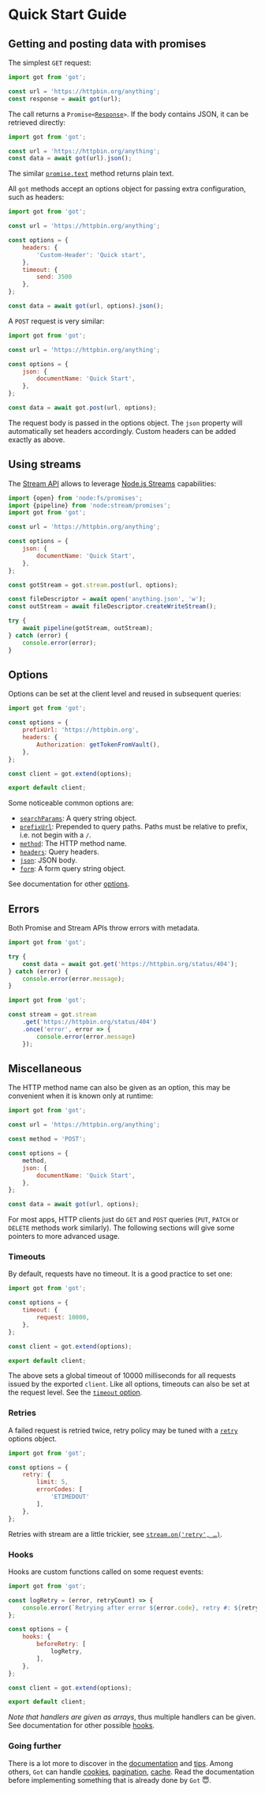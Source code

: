 # Quick Start Guide

## Getting and posting data with promises

The simplest `GET` request:

```js
import got from 'got';

const url = 'https://httpbin.org/anything';
const response = await got(url);
```

The call returns a <code>Promise<[Response](3-streams.md#response-1)></code>. If the body contains JSON, it can be retrieved directly:

```js
import got from 'got';

const url = 'https://httpbin.org/anything';
const data = await got(url).json();
```

The similar <code>[promise.text](1-promise.md#promisetext)</code> method returns plain text.

All `got` methods accept an options object for passing extra configuration, such as headers:

```js
import got from 'got';

const url = 'https://httpbin.org/anything';

const options = {
	headers: {
		'Custom-Header': 'Quick start',
	},
	timeout: {
		send: 3500
	},
};

const data = await got(url, options).json();
```

A `POST` request is very similar:

```js
import got from 'got';

const url = 'https://httpbin.org/anything';

const options = {
	json: {
		documentName: 'Quick Start',
	},
};

const data = await got.post(url, options);
```

The request body is passed in the options object. The `json` property will automatically set headers accordingly. Custom headers can be added exactly as above.

## Using streams

The [Stream API](3-streams.md) allows to leverage [Node.js Streams](https://nodejs.dev/learn/nodejs-streams) capabilities:

```js
import {open} from 'node:fs/promises';
import {pipeline} from 'node:stream/promises';
import got from 'got';

const url = 'https://httpbin.org/anything';

const options = {
	json: {
		documentName: 'Quick Start',
	},
};

const gotStream = got.stream.post(url, options);

const fileDescriptor = await open('anything.json', 'w');
const outStream = await fileDescriptor.createWriteStream();

try {
	await pipeline(gotStream, outStream);
} catch (error) {
	console.error(error);
}
```

## Options

Options can be set at the client level and reused in subsequent queries:

```js
import got from 'got';

const options = {
	prefixUrl: 'https://httpbin.org',
	headers: {
		Authorization: getTokenFromVault(),
	},
};

const client = got.extend(options);

export default client;
```

Some noticeable common options are:
- [`searchParams`](2-options.md#searchparams): A query string object.
- [`prefixUrl`](2-options.md#prefixurl): Prepended to query paths. Paths must be relative to prefix, i.e. not begin with a `/`.
- [`method`](2-options.md#method): The HTTP method name.
- [`headers`](2-options.md#headers): Query headers.
- [`json`](2-options.md#json): JSON body.
- [`form`](2-options.md#form): A form query string object.

See documentation for other [options](2-options.md#options).

## Errors

Both Promise and Stream APIs throw errors with metadata.

```js
import got from 'got';

try {
	const data = await got.get('https://httpbin.org/status/404');
} catch (error) {
	console.error(error.message);
}
```

```js
import got from 'got';

const stream = got.stream
	.get('https://httpbin.org/status/404')
	.once('error', error => {
		console.error(error.message)
	});
```

## Miscellaneous

The HTTP method name can also be given as an option, this may be convenient when it is known only at runtime:

```js
import got from 'got';

const url = 'https://httpbin.org/anything';

const method = 'POST';

const options = {
	method,
	json: {
		documentName: 'Quick Start',
	},
};

const data = await got(url, options);
```

For most apps, HTTP clients just do `GET` and `POST` queries (`PUT`, `PATCH` or `DELETE` methods work similarly).
The following sections will give some pointers to more advanced usage.

### Timeouts

By default, requests have no timeout. It is a good practice to set one:

```js
import got from 'got';

const options = {
	timeout: {
		request: 10000,
	},
};

const client = got.extend(options);

export default client;
```

The above sets a global timeout of 10000 milliseconds for all requests issued by the exported `client`. Like all options, timeouts can also be set at the request level. See the [`timeout` option](6-timeout.md#timeout-options).

### Retries

A failed request is retried twice, retry policy may be tuned with a [`retry`](7-retry.md#retry) options object.

```js
import got from 'got';

const options = {
	retry: {
		limit: 5,
		errorCodes: [
			'ETIMEDOUT'
		],
	},
};
```

Retries with stream are a little trickier, see [`stream.on('retry', …)`](3-streams.md#streamonretry-).

### Hooks

Hooks are custom functions called on some request events:

```js
import got from 'got';

const logRetry = (error, retryCount) => {
	console.error(`Retrying after error ${error.code}, retry #: ${retryCount}`);
};

const options = {
	hooks: {
		beforeRetry: [
			logRetry,
		],
	},
};

const client = got.extend(options);

export default client;
```

*Note that handlers are given as arrays*, thus multiple handlers can be given. See documentation for other possible [hooks](9-hooks.md#hooks-api).

### Going further

There is a lot more to discover in the [documentation](../readme.md#documentation) and [tips](tips.md#tips).
Among others, `Got` can handle [cookies](tips.md#cookies), [pagination](4-pagination.md#pagination-api), [cache](cache.md#cache). Read the documentation before implementing something that is already done by `Got` :innocent:.
